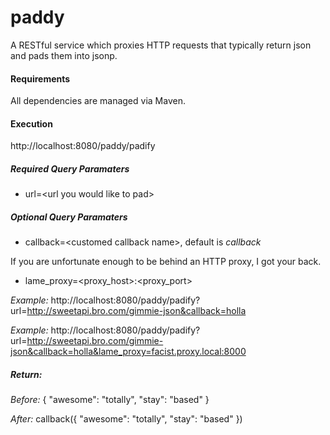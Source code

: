 paddy
===============

A RESTful service which proxies HTTP requests that typically return json and pads them into jsonp. 


#### Requirements

All dependencies are managed via Maven.

#### Execution

http://localhost:8080/paddy/padify

##### Required Query Paramaters #####
+ url=\<url you would like to pad\>

##### Optional Query Paramaters #####
+ callback=\<customed callback name\>, default is *callback*

If you are unfortunate enough to be behind an HTTP proxy, I got your back.

+ lame_proxy=\<proxy_host\>:\<proxy_port\>

*Example:* http://localhost:8080/paddy/padify?url=http://sweetapi.bro.com/gimmie-json&callback=holla

*Example:* http://localhost:8080/paddy/padify?url=http://sweetapi.bro.com/gimmie-json&callback=holla&lame_proxy=facist.proxy.local:8000

##### Return: #####

*Before:*
{
    "awesome": "totally",
    "stay": "based"
}

*After:*
callback({
    "awesome": "totally",
    "stay": "based"
})
